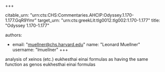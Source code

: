 +++


citable_urn: "urn:cts:CHS:Commentaries.AHCIP:Odyssey.1.170-1.177.GqR9Ymr"
target_urn: "urn:cts:greekLit:tlg0012.tlg002:1.170-1.177"
title: "Odyssey 1.170-1.177"

authors:
- email: "muellner@chs.harvard.edu"
  name: "Leonard Muellner"
  username: "lmuellner"
+++

<p>analysis of xeinos (etc.) eukhesthai einai formulas as having the same function as genos eukhesthai einai formulas</p>